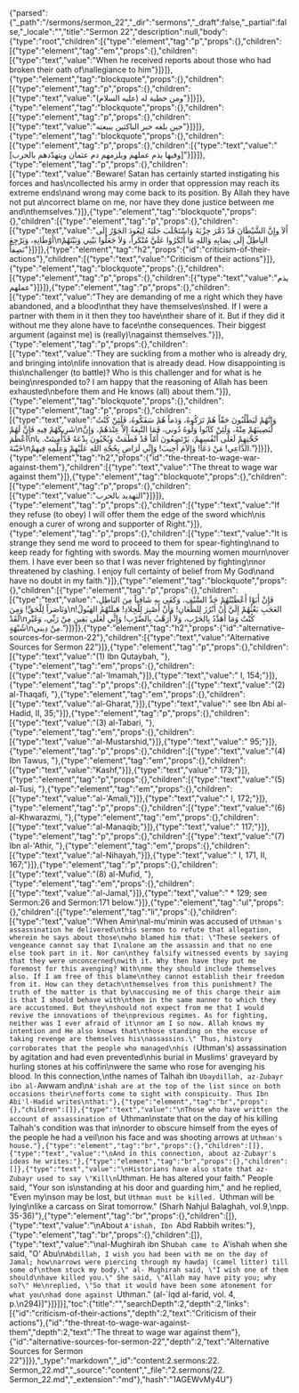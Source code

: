 {"parsed":{"_path":"/sermons/sermon_22","_dir":"sermons","_draft":false,"_partial":false,"_locale":"","title":"Sermon 22","description":null,"body":{"type":"root","children":[{"type":"element","tag":"p","props":{},"children":[{"type":"element","tag":"em","props":{},"children":[{"type":"text","value":"When he received reports about those who had broken their oath of\nallegiance to him"}]}]},{"type":"element","tag":"blockquote","props":{},"children":[{"type":"element","tag":"p","props":{},"children":[{"type":"text","value":"ومن خطبة له (عليه السلام)"}]}]},{"type":"element","tag":"blockquote","props":{},"children":[{"type":"element","tag":"p","props":{},"children":[{"type":"text","value":"حين بلغه خبر الناكثين ببيعته"}]}]},{"type":"element","tag":"blockquote","props":{},"children":[{"type":"element","tag":"p","props":{},"children":[{"type":"text","value":"[وفيها يذم عملهم ويلزمهم دم عثمان ويتهدّدهم بالحرب]"}]}]},{"type":"element","tag":"p","props":{},"children":[{"type":"text","value":"Beware! Satan has certainly started instigating his forces and has\ncollected his army in order that oppression may reach its extreme ends\nand wrong may come back to its position. By Allah they have not put a\ncorrect blame on me, nor have they done justice between me and\nthemselves."}]},{"type":"element","tag":"blockquote","props":{},"children":[{"type":"element","tag":"p","props":{},"children":[{"type":"text","value":"أَلاَ وإِنَّ الشَّيْطَانَ قَدْ ذَمَّرَ حِزْبَهُ وَاسْتَجْلَبَ جَلَبَهُ لِيَعُودَ الجَوْرُ إِلَى أَوْطَانِهِ، وَيَرْجِعَ\nالبِاطِلُ إِلَى نِصَابِهِ وَاللهِ مَا أَنْكَرُوا عَلَيَّ مُنْكَراً، وَلاَ جَعَلُوا بَيْنِي وَبَيْنَهُمْ نَصِفاً"}]}]},{"type":"element","tag":"h2","props":{"id":"criticism-of-their-actions"},"children":[{"type":"text","value":"Criticism of their actions"}]},{"type":"element","tag":"blockquote","props":{},"children":[{"type":"element","tag":"p","props":{},"children":[{"type":"text","value":"يذم عملهم"}]}]},{"type":"element","tag":"p","props":{},"children":[{"type":"text","value":"They are demanding of me a right which they have abandoned, and a blood\nthat they have themselves\nshed. If I were a partner with them in it then they too have\ntheir share of it. But if they did it without me they alone have to face\nthe consequences. Their biggest argument (against me) is (really)\nagainst themselves."}]},{"type":"element","tag":"p","props":{},"children":[{"type":"text","value":"They are suckling from a mother who is already dry, and bringing into\nlife innovation that is already dead. How disappointing is this\nchallenger (to battle)? Who is this challenger and for what is he being\nresponded to? I am happy that the reasoning of Allah has been exhausted\nbefore them and He knows (all) about them."}]},{"type":"element","tag":"blockquote","props":{},"children":[{"type":"element","tag":"p","props":{},"children":[{"type":"text","value":"وَإِنَّهُمْ لَيَطْلُبُونَ حَقّاً هُمْ تَرَكُوهُ، وَدَماً هُمْ سَفَكُوهُ، فَلَئِنْ كُنْتُ شَرِيكَهُمْ فِيهِ فَإِنَّ لَهُمْ\nلَنَصِيبَهُمْ مِنْهُ، وَلَئِنْ كَانُوا وَلُوهُ دُوني، فَمَا التَّبِعَةُ إِلاَّ عِنْدَهُمْ، وَإِنَّ أَعْظَمَ\nحُجَّتِهِمْ لَعَلَى أَنْفُسِهِمْ، يَرْتَضِعُونَ أُمّاً قَدْ فَطَمَتْ وَيُحْيُونَ بِدْعَةً قَدْأُمِيتَتْ. يا خَيْبَةَ\nالدَّاعِي! مَنْ دَعَا! وَإِلاَمَ أُجِيبَ! وَإِنِّي لَرَاضٍ بِحُجَّةِ اللهِ عَلَيْهِمْ وَعِلْمِهِ فِيهمْ."}]}]},{"type":"element","tag":"h2","props":{"id":"the-threat-to-wage-war-against-them"},"children":[{"type":"text","value":"The threat to wage war against them"}]},{"type":"element","tag":"blockquote","props":{},"children":[{"type":"element","tag":"p","props":{},"children":[{"type":"text","value":"التهديد بالحرب"}]}]},{"type":"element","tag":"p","props":{},"children":[{"type":"text","value":"If they refuse (to obey) I will offer them the edge of the sword which\nis enough a curer of wrong and supporter of Right."}]},{"type":"element","tag":"p","props":{},"children":[{"type":"text","value":"It is strange they send me word to proceed to them for spear-fighting\nand to keep ready for fighting with swords. May the mourning women mourn\nover them. I have ever been so that I was never frightened by fighting\nnor threatened by clashing. I enjoy full certainty of belief from My God\nand have no doubt in my faith."}]},{"type":"element","tag":"blockquote","props":{},"children":[{"type":"element","tag":"p","props":{},"children":[{"type":"text","value":"فَإِنْ أَبَوْا أَعْطَيْتُهُمْ حَدَّ السَّيْفِ، وَكَفَى بِهِ شَافِياً مِنَ البَاطِلِ، وَنَاصَراً لِلْحَقِّ! وَمِنَ\nالعَجَبِ بَعْثُهُمْ إِلَيَّ أَنْ أَبْرُزَ لِلطِّعَانِ! وَأَنْ أصْبِرَ لِلْجِلادِ! هَبِلَتْهُمُ الهَبُولُ! لَقَدْ\nكُنْتُ وَمَا أُهَدَّدُ بِالحَرْبِ، وَلاَ أُرَهَّبُ بِالضَّرْبِ! وَإِنِّي لَعَلَى يَقِينٍ مِنْ رَبِّي، وَغَيْرِ شُبْهَةٍ\nمِنْ دِيني."}]}]},{"type":"element","tag":"h2","props":{"id":"alternative-sources-for-sermon-22"},"children":[{"type":"text","value":"Alternative Sources for Sermon 22"}]},{"type":"element","tag":"p","props":{},"children":[{"type":"text","value":"(1) Ibn Qutaybah, "},{"type":"element","tag":"em","props":{},"children":[{"type":"text","value":"al-'Imamah,"}]},{"type":"text","value":" I, 154;"}]},{"type":"element","tag":"p","props":{},"children":[{"type":"text","value":"(2) al-Thaqafi, "},{"type":"element","tag":"em","props":{},"children":[{"type":"text","value":"al-Gharat,"}]},{"type":"text","value":" see Ibn Abi al-Hadid, II, 35;"}]},{"type":"element","tag":"p","props":{},"children":[{"type":"text","value":"(3) al-Tabari, "},{"type":"element","tag":"em","props":{},"children":[{"type":"text","value":"al-Mustarshid,"}]},{"type":"text","value":" 95;"}]},{"type":"element","tag":"p","props":{},"children":[{"type":"text","value":"(4) Ibn Tawus, "},{"type":"element","tag":"em","props":{},"children":[{"type":"text","value":"Kashf,"}]},{"type":"text","value":" 173;"}]},{"type":"element","tag":"p","props":{},"children":[{"type":"text","value":"(5) al-Tusi, "},{"type":"element","tag":"em","props":{},"children":[{"type":"text","value":"al-'Amali,"}]},{"type":"text","value":" I, 172;"}]},{"type":"element","tag":"p","props":{},"children":[{"type":"text","value":"(6) al-Khwarazmi, "},{"type":"element","tag":"em","props":{},"children":[{"type":"text","value":"al-Manaqib;"}]},{"type":"text","value":" 117;"}]},{"type":"element","tag":"p","props":{},"children":[{"type":"text","value":"(7) Ibn al-'Athir, "},{"type":"element","tag":"em","props":{},"children":[{"type":"text","value":"al-Nihayah,"}]},{"type":"text","value":" I, 171, II, 167;"}]},{"type":"element","tag":"p","props":{},"children":[{"type":"text","value":"(8) al-Mufid, "},{"type":"element","tag":"em","props":{},"children":[{"type":"text","value":"al-Jamal,"}]},{"type":"text","value":" * 129; see Sermon:26 and Sermon:171 below."}]},{"type":"element","tag":"ul","props":{},"children":[{"type":"element","tag":"li","props":{},"children":[{"type":"text","value":"When Amir\nal-mu'minin was accused of `Uthman's assassination he delivered\nthis sermon to refute that allegation, wherein he says about those\nwho blamed him that: \"These seekers of vengeance cannot say that I\nalone am the assassin and that no one else took part in it. Nor can\nthey falsify witnessed events by saying that they were unconcerned\nwith it. Why then have they put me foremost for this avenging? With\nme they should include themselves also. If I am free of this blame\nthey cannot establish their freedom from it. How can they detach\nthemselves from this punishment? The truth of the matter is that by\naccusing me of this charge their aim is that I should behave with\nthem in the same manner to which they are accustomed. But they\nshould not expect from me that I would revive the innovations of the\nprevious regimes. As for fighting, neither was I ever afraid of it\nnor am I so now. Allah knows my intention and He also knows that\nthose standing on the excuse of taking revenge are themselves his\nassassins.\" Thus, history corroborates that the people who managed\nhis (`Uthman's) assassination by agitation and had even prevented\nhis burial in Muslims' graveyard by hurling stones at his coffin\nwere the same who rose for avenging his blood. In this connection,\nthe names of Talhah ibn `Ubaydillah, az-Zubayr ibn al-`Awwam and\n`A'ishah are at the top of the list since on both occasions their\nefforts come to sight with conspicuity. Thus Ibn Abi'l-Hadid writes\nthat:"},{"type":"element","tag":"br","props":{},"children":[]},{"type":"text","value":"\nThose who have written the account of assassination of `Uthman\nstate that on the day of his killing Talhah's condition was that in\norder to obscure himself from the eyes of the people he had a veil\non his face and was shooting arrows at `Uthman's house."},{"type":"element","tag":"br","props":{},"children":[]},{"type":"text","value":"\nAnd in this connection, about az-Zubayr's ideas he writes:"},{"type":"element","tag":"br","props":{},"children":[]},{"type":"text","value":"\nHistorians have also state that az-Zubayr used to say \"Kill\n`Uthman. He has altered your faith.\" People said, \"Your son is\nstanding at his door and guarding him,\" and he replied, \"Even my\nson may be lost, but `Uthman must be killed. `Uthman will be lying\nlike a carcass on Sirat tomorrow.\" (Sharh Nahjul Balaghah, vol.9,\npp. 35-36)"},{"type":"element","tag":"br","props":{},"children":[]},{"type":"text","value":"\nAbout `A'ishah, Ibn `Abd Rabbih writes:"},{"type":"element","tag":"br","props":{},"children":[]},{"type":"text","value":"\nal-Mughirah ibn Shu`bah came to `A'ishah when she said, \"O' Abu\n`Abdillah, I wish you had been with me on the day of Jamal; how\narrows were piercing through my hawdaj (camel litter) till some of\nthem stuck my body.\" al- Mughirah said, \"I wish one of them should\nhave killed you.\" She said, \"Allah may have pity you; why so?\" He\nreplied, \"So that it would have been some atonement for what you\nhad done against `Uthman.\" (al-`Iqd al-farid, vol. 4, p.\n294)]"}]}]}],"toc":{"title":"","searchDepth":2,"depth":2,"links":[{"id":"criticism-of-their-actions","depth":2,"text":"Criticism of their actions"},{"id":"the-threat-to-wage-war-against-them","depth":2,"text":"The threat to wage war against them"},{"id":"alternative-sources-for-sermon-22","depth":2,"text":"Alternative Sources for Sermon 22"}]}},"_type":"markdown","_id":"content:2.sermons:22. Sermon_22.md","_source":"content","_file":"2.sermons/22. Sermon_22.md","_extension":"md"},"hash":"1AGEWvMy4U"}